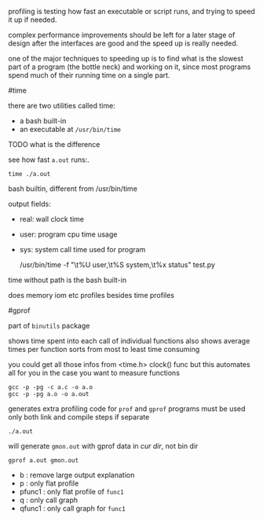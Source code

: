profiling is testing how fast an executable or script runs,
and trying to speed it up if needed.

complex performance improvements should be left for a later stage of design
after the interfaces are good and the speed up is really needed.

one of the major techniques to speeding up is to find what is the slowest part of a
program (the bottle neck) and working on it, since most programs spend much of their
running time on a single part.

#time

there are two utilities called time:

- a bash built-in
- an executable at `/usr/bin/time`

TODO what is the difference

see how fast `a.out` runs:.

    time ./a.out

bash builtin, different from /usr/bin/time

output fields:

- real: wall clock time
- user: program cpu time usage
- sys: system call time used for program

    /usr/bin/time -f "\t%U user,\t%S system,\t%x status" test.py

time without path is the bash built-in

does memory iom etc profiles besides time profiles

#gprof

part of `binutils` package

shows time spent into each call of individual functions
also shows average times per function
sorts from most to least time consuming

you could get all those infos from <time.h> clock() func
but this automates all for you in the case you want to measure functions

    gcc -p -pg -c a.c -o a.o
    gcc -p -pg a.o -o a.out

generates extra profiling code for `prof` and `gprof` programs
must be used only both link and compile steps if separate

    ./a.out

will generate `gmon.out` with gprof data in *cur dir*, not bin dir

    gprof a.out gmon.out

- b : remove large output explanation
- p : only flat profile
- pfunc1 : only flat profile of `func1`
- q : only call graph
- qfunc1 : only call graph for `func1`
